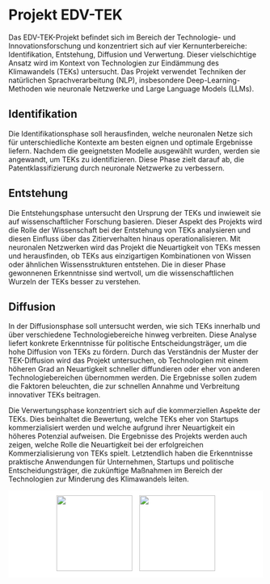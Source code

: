 # Projekt EDV-TEK

Das EDV-TEK-Projekt befindet sich im Bereich der Technologie- und Innovationsforschung und konzentriert sich auf vier Kernunterbereiche: Identifikation, Entstehung, Diffusion und Verwertung. Dieser vielschichtige Ansatz wird im Kontext von Technologien zur Eindämmung des Klimawandels (TEKs) untersucht. Das Projekt verwendet Techniken der natürlichen Sprachverarbeitung (NLP), insbesondere Deep-Learning-Methoden wie neuronale Netzwerke und Large Language Models (LLMs).

## Identifikation
Die Identifikationsphase soll herausfinden, welche neuronalen Netze sich für unterschiedliche Kontexte am besten eignen und optimale Ergebnisse liefern. Nachdem die geeignetsten Modelle ausgewählt wurden, werden sie angewandt, um TEKs zu identifizieren. Diese Phase zielt darauf ab, die Patentklassifizierung durch neuronale Netzwerke zu verbessern.

## Entstehung
Die Entstehungsphase untersucht den Ursprung der TEKs und inwieweit sie auf wissenschaftlicher Forschung basieren. Dieser Aspekt des Projekts wird die Rolle der Wissenschaft bei der Entstehung von TEKs analysieren und diesen Einfluss über das Zitierverhalten hinaus operationalisieren. Mit neuronalen Netzwerken wird das Projekt die Neuartigkeit von TEKs messen und herausfinden, ob TEKs aus einzigartigen Kombinationen von Wissen oder ähnlichen Wissensstrukturen entstehen. Die in dieser Phase gewonnenen Erkenntnisse sind wertvoll, um die wissenschaftlichen Wurzeln der TEKs besser zu verstehen.

## Diffusion
In der Diffusionsphase soll untersucht werden, wie sich TEKs innerhalb und über verschiedene Technologiebereiche hinweg verbreiten. Diese Analyse liefert konkrete Erkenntnisse für politische Entscheidungsträger, um die hohe Diffusion von TEKs zu fördern. Durch das Verständnis der Muster der TEK-Diffusion wird das Projekt untersuchen, ob Technologien mit einem höheren Grad an Neuartigkeit schneller diffundieren oder eher von anderen Technologiebereichen übernommen werden. Die Ergebnisse sollen zudem die Faktoren beleuchten, die zur schnellen Annahme und Verbreitung innovativer TEKs beitragen.

Die Verwertungsphase konzentriert sich auf die kommerziellen Aspekte der TEKs. Dies beinhaltet die Bewertung, welche TEKs eher von Startups kommerzialisiert werden und welche aufgrund ihrer Neuartigkeit ein höheres Potenzial aufweisen. Die Ergebnisse des Projekts werden auch zeigen, welche Rolle die Neuartigkeit bei der erfolgreichen Kommerzialisierung von TEKs spielt. Letztendlich haben die Erkenntnisse praktische Anwendungen für Unternehmen, Startups und politische Entscheidungsträger, die zukünftige Maßnahmen im Bereich der Technologien zur Minderung des Klimawandels leiten.

<div align="center" style="background-color: white; padding: 10px;">
  <img src="https://github.com/user-attachments/assets/ac50ffac-51dd-4db2-9a50-202b369db77e" height="150px" style="display: inline-block; margin-right: 10px;">
  <img src="https://github.com/juergenct/Projekt_EDV-TEK/assets/122016233/d67e106f-e0c7-4a11-86d3-688a27cdbe5d" height="150px" style="display: inline-block;">
</div>
